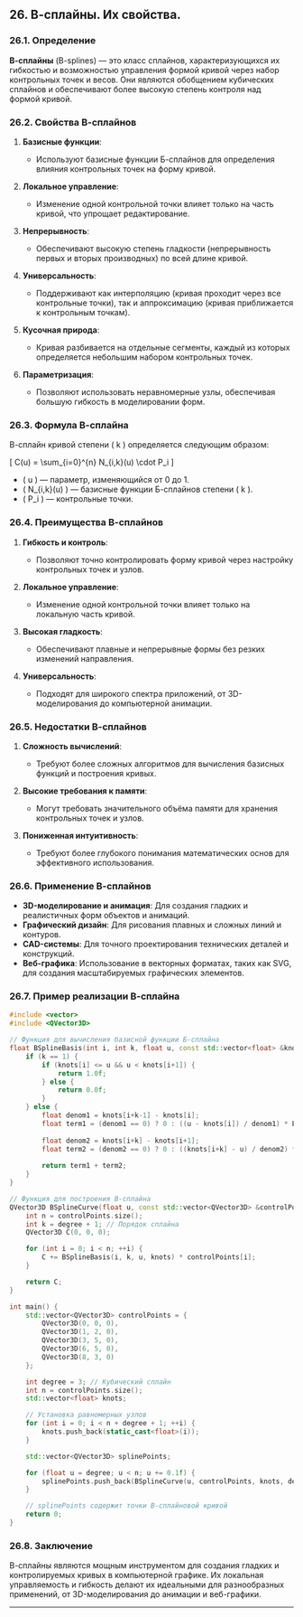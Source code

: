 
## 26. В-сплайны. Их свойства.

### 26.1. Определение

**В-сплайны** (B-splines) — это класс сплайнов, характеризующихся их гибкостью и возможностью управления формой кривой через набор контрольных точек и весов. Они являются обобщением кубических сплайнов и обеспечивают более высокую степень контроля над формой кривой.

### 26.2. Свойства В-сплайнов

1. **Базисные функции**:
    - Используют базисные функции Б-сплайнов для определения влияния контрольных точек на форму кривой.

2. **Локальное управление**:
    - Изменение одной контрольной точки влияет только на часть кривой, что упрощает редактирование.

3. **Непрерывность**:
    - Обеспечивают высокую степень гладкости (непрерывность первых и вторых производных) по всей длине кривой.

4. **Универсальность**:
    - Поддерживают как интерполяцию (кривая проходит через все контрольные точки), так и аппроксимацию (кривая приближается к контрольным точкам).

5. **Кусочная природа**:
    - Кривая разбивается на отдельные сегменты, каждый из которых определяется небольшим набором контрольных точек.

6. **Параметризация**:
    - Позволяют использовать неравномерные узлы, обеспечивая большую гибкость в моделировании форм.

### 26.3. Формула В-сплайна

В-сплайн кривой степени \( k \) определяется следующим образом:

\[
C(u) = \sum_{i=0}^{n} N_{i,k}(u) \cdot P_i
\]

- \( u \) — параметр, изменяющийся от 0 до 1.
- \( N_{i,k}(u) \) — базисные функции Б-сплайнов степени \( k \).
- \( P_i \) — контрольные точки.

### 26.4. Преимущества В-сплайнов

1. **Гибкость и контроль**:
    - Позволяют точно контролировать форму кривой через настройку контрольных точек и узлов.

2. **Локальное управление**:
    - Изменение одной контрольной точки влияет только на локальную часть кривой.

3. **Высокая гладкость**:
    - Обеспечивают плавные и непрерывные формы без резких изменений направления.

4. **Универсальность**:
    - Подходят для широкого спектра приложений, от 3D-моделирования до компьютерной анимации.

### 26.5. Недостатки В-сплайнов

1. **Сложность вычислений**:
    - Требуют более сложных алгоритмов для вычисления базисных функций и построения кривых.

2. **Высокие требования к памяти**:
    - Могут требовать значительного объёма памяти для хранения контрольных точек и узлов.

3. **Пониженная интуитивность**:
    - Требуют более глубокого понимания математических основ для эффективного использования.

### 26.6. Применение В-сплайнов

- **3D-моделирование и анимация**: Для создания гладких и реалистичных форм объектов и анимаций.
- **Графический дизайн**: Для рисования плавных и сложных линий и контуров.
- **CAD-системы**: Для точного проектирования технических деталей и конструкций.
- **Веб-графика**: Использование в векторных форматах, таких как SVG, для создания масштабируемых графических элементов.

### 26.7. Пример реализации В-сплайна

```cpp
#include <vector>
#include <QVector3D>

// Функция для вычисления базисной функции Б-сплайна
float BSplineBasis(int i, int k, float u, const std::vector<float> &knots) {
    if (k == 1) {
        if (knots[i] <= u && u < knots[i+1]) {
            return 1.0f;
        } else {
            return 0.0f;
        }
    } else {
        float denom1 = knots[i+k-1] - knots[i];
        float term1 = (denom1 == 0) ? 0 : ((u - knots[i]) / denom1) * BSplineBasis(i, k-1, u, knots);
        
        float denom2 = knots[i+k] - knots[i+1];
        float term2 = (denom2 == 0) ? 0 : ((knots[i+k] - u) / denom2) * BSplineBasis(i+1, k-1, u, knots);
        
        return term1 + term2;
    }
}

// Функция для построения В-сплайна
QVector3D BSplineCurve(float u, const std::vector<QVector3D> &controlPoints, const std::vector<float> &knots, int degree) {
    int n = controlPoints.size();
    int k = degree + 1; // Порядок сплайна
    QVector3D C(0, 0, 0);

    for (int i = 0; i < n; ++i) {
        C += BSplineBasis(i, k, u, knots) * controlPoints[i];
    }

    return C;
}

int main() {
    std::vector<QVector3D> controlPoints = {
        QVector3D(0, 0, 0),
        QVector3D(1, 2, 0),
        QVector3D(3, 5, 0),
        QVector3D(6, 5, 0),
        QVector3D(8, 3, 0)
    };

    int degree = 3; // Кубический сплайн
    int n = controlPoints.size();
    std::vector<float> knots;

    // Установка равномерных узлов
    for (int i = 0; i < n + degree + 1; ++i) {
        knots.push_back(static_cast<float>(i));
    }

    std::vector<QVector3D> splinePoints;

    for (float u = degree; u < n; u += 0.1f) {
        splinePoints.push_back(BSplineCurve(u, controlPoints, knots, degree));
    }

    // splinePoints содержит точки В-сплайновой кривой
    return 0;
}
```

### 26.8. Заключение

В-сплайны являются мощным инструментом для создания гладких и контролируемых кривых в компьютерной графике. Их локальная управляемость и гибкость делают их идеальными для разнообразных применений, от 3D-моделирования до анимации и веб-графики.

---
